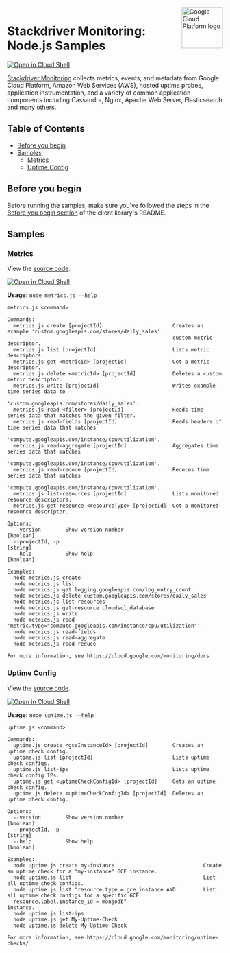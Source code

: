 <img src="https://avatars2.githubusercontent.com/u/2810941?v=3&s=96" alt="Google Cloud Platform logo" title="Google Cloud Platform" align="right" height="96" width="96"/>

# Stackdriver Monitoring: Node.js Samples

[![Open in Cloud Shell][shell_img]][shell_link]

[Stackdriver Monitoring](https://cloud.google.com/monitoring/docs) collects metrics, events, and metadata from Google Cloud Platform, Amazon Web Services (AWS), hosted uptime probes, application instrumentation, and a variety of common application components including Cassandra, Nginx, Apache Web Server, Elasticsearch and many others.

## Table of Contents

* [Before you begin](#before-you-begin)
* [Samples](#samples)
  * [Metrics](#metrics)
  * [Uptime Config](#uptime-config)

## Before you begin

Before running the samples, make sure you've followed the steps in the
[Before you begin section](../README.md#before-you-begin) of the client
library's README.

## Samples

### Metrics

View the [source code][metrics_0_code].

[![Open in Cloud Shell][shell_img]](https://console.cloud.google.com/cloudshell/open?git_repo=https://github.com/googleapis/nodejs-monitoring&page=editor&open_in_editor=samples/metrics.js,samples/README.md)

__Usage:__ `node metrics.js --help`

```
metrics.js <command>

Commands:
  metrics.js create [projectId]                       Creates an example 'custom.googleapis.com/stores/daily_sales'
                                                      custom metric descriptor.
  metrics.js list [projectId]                         Lists metric descriptors.
  metrics.js get <metricId> [projectId]               Get a metric descriptor.
  metrics.js delete <metricId> [projectId]            Deletes a custom metric descriptor.
  metrics.js write [projectId]                        Writes example time series data to
                                                      'custom.googleapis.com/stores/daily_sales'.
  metrics.js read <filter> [projectId]                Reads time series data that matches the given filter.
  metrics.js read-fields [projectId]                  Reads headers of time series data that matches
                                                      'compute.googleapis.com/instance/cpu/utilization'.
  metrics.js read-aggregate [projectId]               Aggregates time series data that matches
                                                      'compute.googleapis.com/instance/cpu/utilization'.
  metrics.js read-reduce [projectId]                  Reduces time series data that matches
                                                      'compute.googleapis.com/instance/cpu/utilization'.
  metrics.js list-resources [projectId]               Lists monitored resource descriptors.
  metrics.js get-resource <resourceType> [projectId]  Get a monitored resource descriptor.

Options:
  --version        Show version number                                                                         [boolean]
  --projectId, -p                                                                                               [string]
  --help           Show help                                                                                   [boolean]

Examples:
  node metrics.js create
  node metrics.js list
  node metrics.js get logging.googleapis.com/log_entry_count
  node metrics.js delete custom.googleapis.com/stores/daily_sales
  node metrics.js list-resources
  node metrics.js get-resource cloudsql_database
  node metrics.js write
  node metrics.js read 'metric.type="compute.googleapis.com/instance/cpu/utilization"'
  node metrics.js read-fields
  node metrics.js read-aggregate
  node metrics.js read-reduce

For more information, see https://cloud.google.com/monitoring/docs
```

[metrics_0_docs]: https://cloud.google.com/monitoring/docs
[metrics_0_code]: metrics.js

### Uptime Config

View the [source code][uptime_1_code].

[![Open in Cloud Shell][shell_img]](https://console.cloud.google.com/cloudshell/open?git_repo=https://github.com/googleapis/nodejs-monitoring&page=editor&open_in_editor=samples/uptime.js,samples/README.md)

__Usage:__ `node uptime.js --help`

```
uptime.js <command>

Commands:
  uptime.js create <gceInstanceId> [projectId]        Creates an uptime check config.
  uptime.js list [projectId]                          Lists uptime check configs.
  uptime.js list-ips                                  Lists uptime check config IPs.
  uptime.js get <uptimeCheckConfigId> [projectId]     Gets an uptime check config.
  uptime.js delete <uptimeCheckConfigId> [projectId]  Deletes an uptime check config.

Options:
  --version        Show version number                                                                         [boolean]
  --projectId, -p                                                                                               [string]
  --help           Show help                                                                                   [boolean]

Examples:
  node uptime.js create my-instance                             Create an uptime check for a "my-instance" GCE instance.
  node uptime.js list                                           List all uptime check configs.
  node uptime.js list "resource.type = gce_instance AND         List all uptime check configs for a specific GCE
  resource.label.instance_id = mongodb"                         instance.
  node uptime.js list-ips
  node uptime.js get My-Uptime-Check
  node uptime.js delete My-Uptime-Check

For more information, see https://cloud.google.com/monitoring/uptime-checks/
```

[uptime_1_docs]: https://cloud.google.com/monitoring/docs
[uptime_1_code]: uptime.js

[shell_img]: //gstatic.com/cloudssh/images/open-btn.png
[shell_link]: https://console.cloud.google.com/cloudshell/open?git_repo=https://github.com/googleapis/nodejs-monitoring&page=editor&open_in_editor=samples/README.md
